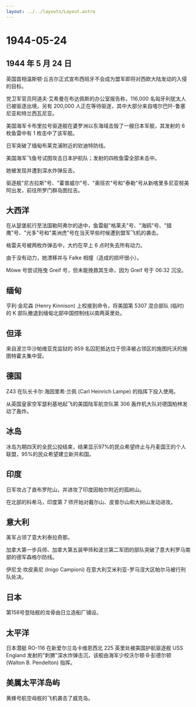 ```yaml
---
layout: ../../layouts/Layout.astro
---
```


# 1944-05-24

## 1944 年 5 月 24 日

英国首相温斯顿·丘吉尔正式宣布西班牙不会成为盟军即将对西欧大陆发动的入侵的目标。

党卫军官员阿道夫·艾希曼在布达佩斯的办公室报告称，116,000
名匈牙利犹太人已被驱逐出境，另有 200,000
人正在等待驱逐，其中大部分来自喀尔巴阡-鲁塞尼亚和特兰西瓦尼亚。

美国海军卡布里拉号驱逐舰在婆罗洲以东海域击毁了一艘日本军舰，其发射的 6
枚鱼雷中有 1 枚击中了该军舰。

日军突破了缅甸布莱克浦附近的钦迪特防线。

美国海军飞鱼号试图攻击日本护航队；发射的四枚鱼雷全部未击中。

她被发现并遭到深水炸弹反击。

驱逐舰"尼古拉斯"号、"霍普威尔"号、"奥班农"号和"泰勒"号从新喀里多尼亚努美阿出发，前往所罗门群岛图拉吉。

## 大西洋

在从瑟堡航行至法国勒阿弗尔的途中，鱼雷艇"格莱夫"号、"海鸥"号、"猎鹰"号、"光多"号和"美洲虎"号在当天早些时候遭到盟军飞机的袭击。

格雷夫号被两枚炸弹击中，大约在早上 6 点时失去所有动力。

由于没有动力，她漂移并与 Falke 相撞（造成的损坏很小）。

Möwe 号尝试拖曳 Greif 号，但未能挽救其生命，因为 Greif 号于 06:32 沉没。

## 缅甸

亨利·金尼森 (Henry Kinnison) 上校接到命令，将美国第 5307 混合部队 (临时)
的 K 部队撤退到缅甸北部中国控制线以南两英里处。

## 但泽

来自波兰华沙帕维亚克监狱的 859
名囚犯抵达位于但泽被占领区的施图托沃的施图特霍夫集中营。

## 德国

Z43 在队长卡尔·海因里希·兰佩 (Carl Heinrich Lampe) 的指挥下投入使用。

从英国皇家空军瑟利基地起飞的美国陆军航空队第 306
轰炸机大队对德国柏林发动了轰炸。

## 冰岛

冰岛为期四天的全民公投结束，结果显示97%的民众希望终止与丹麦国王的个人联盟，95%的民众希望建立新共和国。

## 印度

日军攻占了直布罗陀山，并进攻了印度因帕尔附近的孤树山。

在北部的科希马，印度第 7 师开始对戴尔山、皮普尔山和大树山发动进攻。

## 意大利

美军占领了意大利泰拉奇那。

加拿大第一步兵师、加拿大第五装甲师和波兰第二军团的部队突破了意大利罗马南部的德军森格尔防线。

伊尼戈·坎皮奥尼 (Inigo Campioni)
在意大利艾米利亚-罗马涅大区帕尔马被行刑队处决。

## 日本

第158号登陆舰的龙骨由日立造船厂铺设。

## 太平洋

日本潜艇 RO-116 在新爱尔兰岛卡维恩西北 225 英里处被美国护航驱逐舰 USS
England 发射的"刺猬"深水炸弹击沉，该舰由海军少校沃尔顿·B·彭德尔顿
(Walton B. Pendelton) 指挥。

## 美属太平洋岛屿

黄蜂号航空母舰的飞机袭击了威克岛。